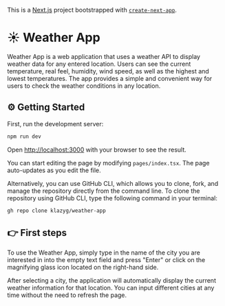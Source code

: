 This is a [Next.js](https://nextjs.org/) project bootstrapped with [`create-next-app`](https://github.com/vercel/next.js/tree/canary/packages/create-next-app).


# :sunny: Weather App
Weather App is a web application that uses a weather API to display weather data for any entered location. Users can see the current temperature, real feel, humidity, wind speed, as well as the highest and lowest temperatures. The app provides a simple and convenient way for users to check the weather conditions in any location.


## :gear: Getting Started

First, run the development server:

```bash
npm run dev
```

Open [http://localhost:3000](http://localhost:3000) with your browser to see the result.

You can start editing the page by modifying `pages/index.tsx`. The page auto-updates as you edit the file.

Alternatively, you can use GitHub CLI, which allows you to clone, fork, and manage the repository directly from the command line. To clone the repository using GitHub CLI, type the following command in your terminal:

```bash
gh repo clone klazyg/weather-app
```

## 👉 First steps
To use the Weather App, simply type in the name of the city you are interested in into the empty text field and press "Enter" or click on the magnifying glass icon located on the right-hand side.

After selecting a city, the application will automatically display the current weather information for that location. You can input different cities at any time without the need to refresh the page.
